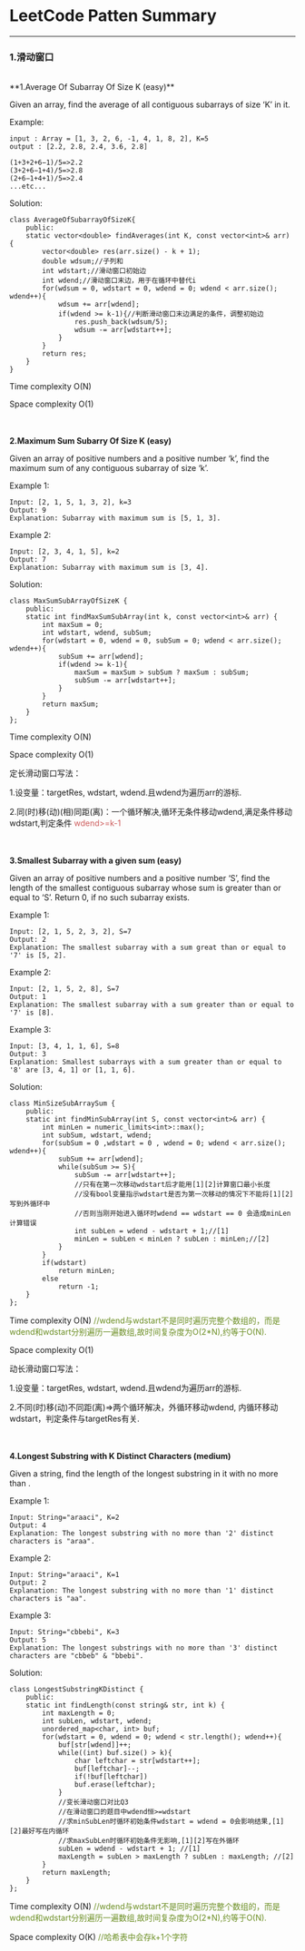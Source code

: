 # LeetCode Patten Summary

---

### 1.滑动窗口

<br/>
**1.Average Of Subarray Of Size K (easy)**

Given an array, find the average of all contiguous subarrays of size ‘K’ in it.
	
Example:
	
	input : Array = [1, 3, 2, 6, -1, 4, 1, 8, 2], K=5
	output : [2.2, 2.8, 2.4, 3.6, 2.8]
	
	(1+3+2+6−1)/5=>2.2
	(3+2+6−1+4)/5=>2.8
	(2+6−1+4+1)/5=>2.4
	...etc...
	
Solution:
	
	class AverageOfSubarrayOfSizeK{
		public:
		static vector<double> findAverages(int K, const vector<int>& arr) {
			vector<double> res(arr.size() - k + 1);
			double wdsum;//子列和
			int wdstart;//滑动窗口初始边
			int wdend;//滑动窗口末边，用于在循环中替代i
			for(wdsum = 0, wdstart = 0, wdend = 0; wdend < arr.size(); wdend++){
				wdsum += arr[wdend];
				if(wdend >= k-1){//判断滑动窗口末边满足的条件，调整初始边
					res.push_back(wdsum/5);
					wdsum -= arr[wdstart++];
				}
			}
			return res;
		}
	}

Time complexity O(N)

Space complexity O(1)

<br/><br/>
**2.Maximum Sum Subarry Of Size K (easy)**

Given an array of positive numbers and a positive number ‘k’, find the maximum sum of any contiguous subarray of size ‘k’.

Example 1:

	Input: [2, 1, 5, 1, 3, 2], k=3 
	Output: 9
	Explanation: Subarray with maximum sum is [5, 1, 3].

Example 2:

	Input: [2, 3, 4, 1, 5], k=2 
	Output: 7
	Explanation: Subarray with maximum sum is [3, 4].

Solution:

	class MaxSumSubArrayOfSizeK {
		public:
		static int findMaxSumSubArray(int k, const vector<int>& arr) {
			int maxSum = 0;
			int wdstart, wdend, subSum;
			for(wdstart = 0, wdend = 0, subSum = 0; wdend < arr.size(); wdend++){
				subSum += arr[wdend];
				if(wdend >= k-1){
					maxSum = maxSum > subSum ? maxSum : subSum;
					subSum -= arr[wdstart++];
				}
			}
			return maxSum;
		}
	};
Time complexity O(N)

Space complexity O(1)

定长滑动窗口写法：

1.设变量：targetRes, wdstart, wdend.且wdend为遍历arr的游标.

2.同(时)移(动)(相)同距(离)：一个循环解决,循环无条件移动wdend,满足条件移动wdstart,判定条件<font color=#CD5C5C> wdend>=k-1 </font>

<br/><br/>
**3.Smallest Subarray with a given sum (easy)**

Given an array of positive numbers and a positive number ‘S’, find the length of the smallest contiguous subarray whose sum is greater than or equal to ‘S’. Return 0, if no such subarray exists.

Example 1:

	Input: [2, 1, 5, 2, 3, 2], S=7 
	Output: 2
	Explanation: The smallest subarray with a sum great than or equal to '7' is [5, 2].

Example 2:

	Input: [2, 1, 5, 2, 8], S=7 
	Output: 1
	Explanation: The smallest subarray with a sum greater than or equal to '7' is [8].

Example 3:

	Input: [3, 4, 1, 1, 6], S=8 
	Output: 3
	Explanation: Smallest subarrays with a sum greater than or equal to '8' are [3, 4, 1] or [1, 1, 6].

Solution:
	
	class MinSizeSubArraySum {
		public:
		static int findMinSubArray(int S, const vector<int>& arr) {
			int minLen = numeric_limits<int>::max();
			int subSum, wdstart, wdend;
			for(subSum = 0 ,wdstart = 0 , wdend = 0; wdend < arr.size(); wdend++){
				subSum += arr[wdend];
				while(subSum >= S){
					subSum -= arr[wdstart++];
					//只有在第一次移动wdstart后才能用[1][2]计算窗口最小长度
					//没有bool变量指示wdstart是否为第一次移动的情况下不能将[1][2]写到外循环中
					//否则当刚开始进入循环时wdend == wdstart == 0 会造成minLen计算错误 
					int subLen = wdend - wdstart + 1;//[1]
					minLen = subLen < minLen ? subLen : minLen;//[2]
				}
			}
			if(wdstart)
				return minLen;
			else
				return -1;
		}
	};

Time complexity O(N) <font color=#6B8E23>//wdend与wdstart不是同时遍历完整个数组的，而是wdend和wdstart分别遍历一遍数组,故时间复杂度为O(2*N),约等于O(N).</font>

Space complexity O(1)

动长滑动窗口写法：

1.设变量：targetRes, wdstart, wdend.且wdend为遍历arr的游标.

2.不同(时)移(动)不同距(离)=>两个循环解决，外循环移动wdend, 内循环移动wdstart，判定条件与targetRes有关.

<br/><br/>
**4.Longest Substring with K Distinct Characters (medium)**

Given a string, find the length of the longest substring in it with no more than .

Example 1:

	Input: String="araaci", K=2
	Output: 4
	Explanation: The longest substring with no more than '2' distinct characters is "araa".

Example 2:

	Input: String="araaci", K=1
	Output: 2
	Explanation: The longest substring with no more than '1' distinct characters is "aa".

Example 3:

	Input: String="cbbebi", K=3
	Output: 5
	Explanation: The longest substrings with no more than '3' distinct characters are "cbbeb" & "bbebi".

Solution:  
	
	class LongestSubstringKDistinct {
		public:
		static int findLength(const string& str, int k) {
		    int maxLength = 0;
		    int subLen, wdstart, wdend;
		    unordered_map<char, int> buf;
		    for(wdstart = 0, wdend = 0; wdend < str.length(); wdend++){
		      	buf[str[wdend]]++;
		      	while((int) buf.size() > k){
		        	char leftchar = str[wdstart++];
		        	buf[leftchar]--;
		        	if(!buf[leftchar])
		          	buf.erase(leftchar);
		      	}
		      	//变长滑动窗口对比Q3
		      	//在滑动窗口的题目中wdend恒>=wdstart
		      	//求minSubLen时循环初始条件wdstart = wdend = 0会影响结果,[1][2]最好写在内循环
		      	//求maxSubLen时循环初始条件无影响,[1][2]写在外循环
		      	subLen = wdend - wdstart + 1; //[1]
		      	maxLength = subLen > maxLength ? subLen : maxLength; //[2]
		    }
		    return maxLength;
		}
	};

Time complexity O(N) <font color=#6B8E23>//wdend与wdstart不是同时遍历完整个数组的，而是wdend和wdstart分别遍历一遍数组,故时间复杂度为O(2*N),约等于O(N).</font>

Space complexity O(K) <font color=#6B8E23>//哈希表中会存k+1个字符</font>
	
